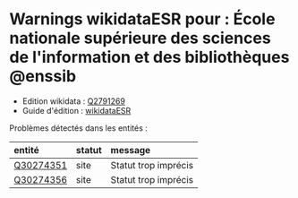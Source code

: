 Warnings wikidataESR pour : École nationale supérieure des sciences de l'information et des bibliothèques @enssib
================

- Edition wikidata : [Q2791269](https://www.wikidata.org/wiki/Q2791269)
- Guide d'édition : [wikidataESR](https://github.com/cpesr/wikidataESR/)



Problèmes détectés dans les entités :

|entité                                               |statut |message              |
|:----------------------------------------------------|:------|:--------------------|
|[Q30274351](https://www.wikidata.org/wiki/Q30274351) |site   |Statut trop imprécis |
|[Q30274356](https://www.wikidata.org/wiki/Q30274356) |site   |Statut trop imprécis |
